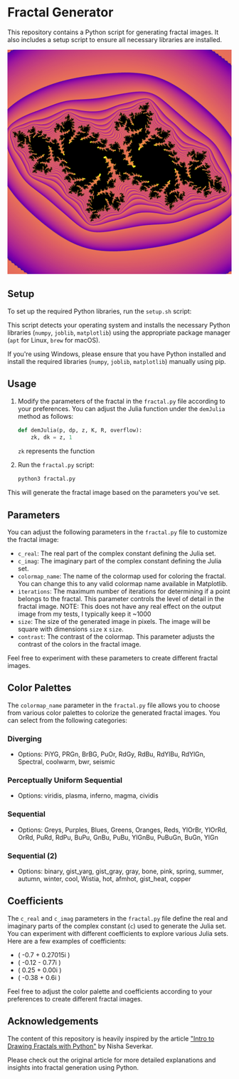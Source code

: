 # Fractal Generator

This repository contains a Python script for generating fractal images. It also includes a setup script to ensure all necessary libraries are installed.

![Julia Fractal](example_fractals/-0.7000+0.2702j_plasma_julia.png)

## Setup

To set up the required Python libraries, run the `setup.sh` script:

This script detects your operating system and installs the necessary Python libraries (`numpy`, `joblib`, `matplotlib`) using the appropriate package manager (`apt` for Linux, `brew` for macOS).

If you're using Windows, please ensure that you have Python installed and install the required libraries (`numpy`, `joblib`, `matplotlib`) manually using pip.

## Usage

1. Modify the parameters of the fractal in the `fractal.py` file according to your preferences. You can adjust the Julia function under the `demJulia` method as follows:

    ```python
    def demJulia(p, dp, z, K, R, overflow):
        zk, dk = z, 1
    ```

    `zk` represents the function

2. Run the `fractal.py` script:

    ```bash
    python3 fractal.py
    ```

This will generate the fractal image based on the parameters you've set.

## Parameters

You can adjust the following parameters in the `fractal.py` file to customize the fractal image:

- `c_real`: The real part of the complex constant defining the Julia set.
- `c_imag`: The imaginary part of the complex constant defining the Julia set.
- `colormap_name`: The name of the colormap used for coloring the fractal. You can change this to any valid colormap name available in Matplotlib.
- `iterations`: The maximum number of iterations for determining if a point belongs to the fractal. This parameter controls the level of detail in the fractal image. NOTE: This does not have any real effect on the output image from my tests, I typically keep it ~1000
- `size`: The size of the generated image in pixels. The image will be square with dimensions `size` x `size`.
- `contrast`: The contrast of the colormap. This parameter adjusts the contrast of the colors in the fractal image.

Feel free to experiment with these parameters to create different fractal images.

## Color Palettes

The `colormap_name` parameter in the `fractal.py` file allows you to choose from various color palettes to colorize the generated fractal images. You can select from the following categories:

### Diverging
- Options: PiYG, PRGn, BrBG, PuOr, RdGy, RdBu, RdYlBu, RdYlGn, Spectral, coolwarm, bwr, seismic

### Perceptually Uniform Sequential
- Options: viridis, plasma, inferno, magma, cividis

### Sequential
- Options: Greys, Purples, Blues, Greens, Oranges, Reds, YlOrBr, YlOrRd, OrRd, PuRd, RdPu, BuPu, GnBu, PuBu, YlGnBu, PuBuGn, BuGn, YlGn

### Sequential (2)
- Options: binary, gist_yarg, gist_gray, gray, bone, pink, spring, summer, autumn, winter, cool, Wistia, hot, afmhot, gist_heat, copper

## Coefficients

The `c_real` and `c_imag` parameters in the `fractal.py` file define the real and imaginary parts of the complex constant (`c`) used to generate the Julia set. You can experiment with different coefficients to explore various Julia sets. Here are a few examples of coefficients:

- \( -0.7 + 0.27015i \)
- \( -0.12 - 0.77i \)
- \( 0.25 + 0.00i \)
- \( -0.38 + 0.6i \)

Feel free to adjust the color palette and coefficients according to your preferences to create different fractal images.


## Acknowledgements

The content of this repository is heavily inspired by the article ["Intro to Drawing Fractals with Python"](https://nseverkar.medium.com/intro-to-drawing-fractals-with-python-6ad53bbc8208) by Nisha Severkar. 

Please check out the original article for more detailed explanations and insights into fractal generation using Python.


